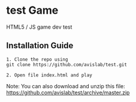 # test Game

HTML5 / JS game dev test

## Installation Guide

    1. Clone the repo using
    git clone https://github.com/avislab/test.git

    2. Open file index.html and play

Note:
You can also download and unzip this file:
https://github.com/avislab/test/archive/master.zip
